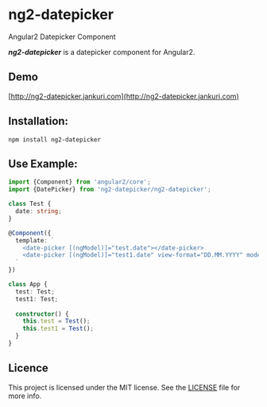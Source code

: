 # ng2-datepicker
Angular2 Datepicker Component

***ng2-datepicker*** is a datepicker component for Angular2.

## Demo

[http://ng2-datepicker.jankuri.com](http://ng2-datepicker.jankuri.com)

## Installation: 


````shell
npm install ng2-datepicker
````

## Use Example:

```ts
import {Component} from 'angular2/core';
import {DatePicker} from 'ng2-datepicker/ng2-datepicker';

class Test {
  date: string;
}

@Component({
  template: `
    <date-picker [(ngModel)]="test.date"></date-picker>
    <date-picker [(ngModel)]="test1.date" view-format="DD.MM.YYYY" model-format="YYY-MM-DD" init-date="2017-05-12"></date-picker>
  `
})

class App {
  test: Test;
  test1: Test;
  
  constructor() {
    this.test = Test();
    this.test1 = Test();
  }
}
```

## Licence

This project is licensed under the MIT license. See the [LICENSE](LICENSE) file for more info.

